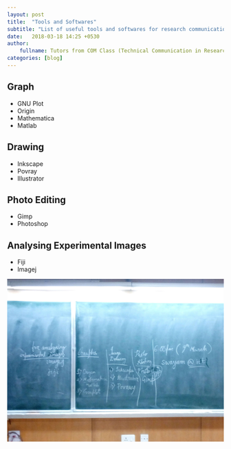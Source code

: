 ```yaml
---
layout: post
title:  "Tools and Softwares"
subtitle: "List of useful tools and softwares for research communication."
date:   2018-03-18 14:25 +0530
author:
    fullname: Tutors from COM Class (Technical Communication in Research taught by Professor Harbola)
categories: [blog]
---
```


Graph  
-----  

- GNU Plot  
- Origin  
- Mathematica  
- Matlab  

Drawing  
-------  

- Inkscape  
- Povray  
- Illustrator  

Photo Editing  
-------------  

- Gimp  
- Photoshop  

Analysing Experimental Images  
-----------------------------  

- Fiji  
- Imagej  

![Board](/img/tns.jpg)  